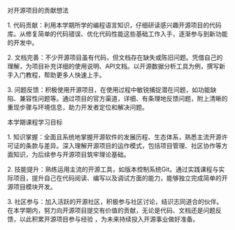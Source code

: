 对开源项目的贡献想法
 
1. 代码贡献：利用本学期所学的编程语言知识，仔细研读感兴趣开源项目的代码库。从修复简单的代码错误、优化代码性能这些基础工作入手，逐渐参与到新功能的开发中。
 
2. 文档完善：不少开源项目虽有代码，但文档存在缺失或陈旧问题。凭借自己的理解，为项目补充详细的使用说明、API文档。以开源数据分析工具为例，撰写新手入门教程，帮助更多人快速上手。
 
3. 问题反馈：积极使用开源项目，在使用过程中敏锐捕捉潜在问题，如功能缺陷、兼容性问题等。通过项目的官方渠道，详细、有条理地反馈问题，附上清晰的重现步骤与环境信息，助力开发者定位和解决问题。
 
本学期课程学习目标
 
1. 知识掌握：全面且系统地掌握开源软件的发展历程、生态体系，熟悉主流开源许可证的条款与差异。深入理解开源项目的运作模式，包括项目管理、社区协作等方面知识，为后续参与开源项目筑牢理论基础。
 
2. 技能提升：熟练运用主流的开源工具，如版本控制系统Git。通过实践课程与实际项目，提升自己在代码阅读、编写以及调试方面的能力，能够独立完成简单的开源项目模块开发。
 
3. 社区参与：加入活跃的开源社区，积极参与社区讨论，结识志同道合的伙伴。在本学期内，努力向开源项目提交有价值的贡献，无论是代码、文档还是问题反馈，以此积累开源项目参与经验 ，为未来持续投入开源事业做好准备。